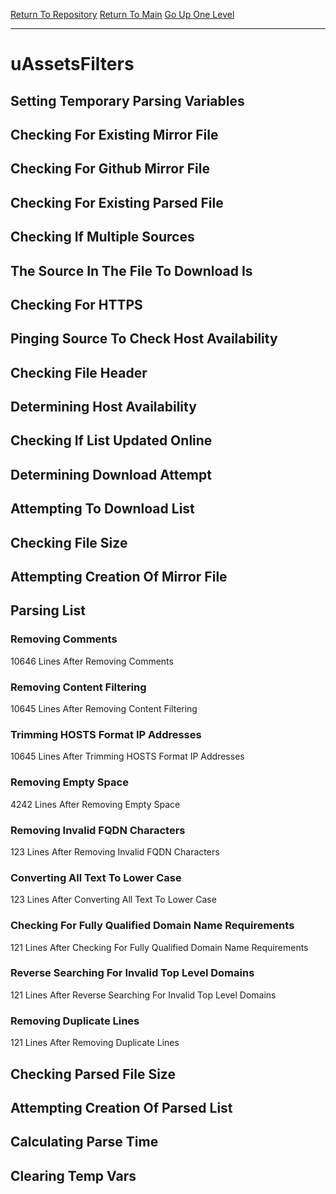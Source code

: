 [Return To Repository](https://github.com/deathbybandaid/piholeparser/)
[Return To Main](https://github.com/deathbybandaid/piholeparser/blob/master/RecentRunLogs/Mainlog.md)
[Go Up One Level](https://github.com/deathbybandaid/piholeparser/blob/master/RecentRunLogs/TopLevelScripts/30-Processing-External-Blacklists.md)
____________________________________
# uAssetsFilters
## Setting Temporary Parsing Variables
## Checking For Existing Mirror File
## Checking For Github Mirror File
## Checking For Existing Parsed File
## Checking If Multiple Sources
## The Source In The File To Download Is
## Checking For HTTPS
## Pinging Source To Check Host Availability
## Checking File Header
## Determining Host Availability
## Checking If List Updated Online
## Determining Download Attempt
## Attempting To Download List
## Checking File Size
## Attempting Creation Of Mirror File
## Parsing List
### Removing Comments
10646 Lines After Removing Comments
### Removing Content Filtering
10645 Lines After Removing Content Filtering
### Trimming HOSTS Format IP Addresses
10645 Lines After Trimming HOSTS Format IP Addresses
### Removing Empty Space
4242 Lines After Removing Empty Space
### Removing Invalid FQDN Characters
123 Lines After Removing Invalid FQDN Characters
### Converting All Text To Lower Case
123 Lines After Converting All Text To Lower Case
### Checking For Fully Qualified Domain Name Requirements
121 Lines After Checking For Fully Qualified Domain Name Requirements
### Reverse Searching For Invalid Top Level Domains
121 Lines After Reverse Searching For Invalid Top Level Domains
### Removing Duplicate Lines
121 Lines After Removing Duplicate Lines
## Checking Parsed File Size
## Attempting Creation Of Parsed List
## Calculating Parse Time
## Clearing Temp Vars
